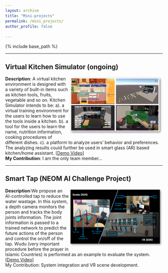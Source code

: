 ```yaml
---
layout: archive
title: "Mini-projects"
permalink: /mini_projects/
author_profile: false

---
```


{% include base_path %}

---

## Virtual Kitchen Simulator (ongoing)

<img align="right" width="300" height="188" src="/images/4_VRKITCHEN.png">

**Description**: A virtual kitchen environment is designed with a variety of built-in items such as kitchen tools, fruits, vegetable and so on. Kitchen Simulator intends to be: a). a virtual training environment for the users to learn how to use the tools inside a kitchen. b). a tool for the users to learn the name, nutrition information, cooking procedures of different dishes. c). a platform to analyze users’ behavior and preferences. The analyzing results could further be used in smart glass (AR) based kitchen/home assistant. [[Demo Video](https://www.youtube.com/watch?v=_QVYAik5vEY)\]\
**My Contribution**: I am the only team member... 


---

## Smart Tap (NEOM AI Challenge Project)

<img align="right" width="300" height="188" src="/images/smart_tap_demo.png">

**Description**:We propose an AI-controlled tap to reduce the water wastage. In this system, a depth camera monitors the person and tracks the body joints information. The joint information is passed to a trained network to predict the future actions of the person and control the on/off of the tap. Wudu (very important procedure before the prayer in Islamic Countries) is performed as an example to evaluate the system. \[[Demo Video](https://www.youtube.com/watch?v=5-30Z7Omugw)\]\
My Contribution: System integration and VR scene development. 
